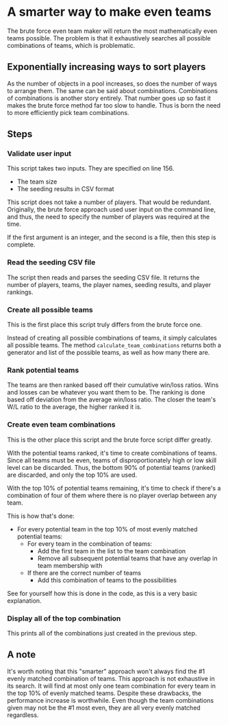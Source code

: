 # A smarter way to make even teams

The brute force even team maker will return the most mathematically even teams possible. The problem is that it exhaustively searches all possible combinations of teams, which is problematic.

## Exponentially increasing ways to sort players

As the number of objects in a pool increases, so does the number of ways to arrange them. The same can be said about combinations.
Combinations of combinations is another story entirely. That number goes up so fast it makes the brute force method far too slow to handle.
Thus is born the need to more efficiently pick team combinations.

## Steps

### Validate user input

This script takes two inputs. They are specified on line 156.

- The team size
- The seeding results in CSV format

This script does not take a number of players. That would be redundant. Originally, the brute force approach used user input on the command line, and thus, the need to specify the number of players was required at the time.

If the first argument is an integer, and the second is a file, then this step is complete.

### Read the seeding CSV file

The script then reads and parses the seeding CSV file. It returns the number of players, teams, the player names, seeding results, and player rankings.

### Create all possible teams

This is the first place this script truly differs from the brute force one.

Instead of creating all possible combinations of teams, it simply calculates all possible teams.
The method `calculate_team_combinations` returns both a generator and list of the possible teams, as well as how many there are.

### Rank potential teams

The teams are then ranked based off their cumulative win/loss ratios. Wins and losses can be whatever you want them to be.
The ranking is done based off deviation from the average win/loss ratio. The closer the team's W/L ratio to the average, the higher ranked it is.

### Create even team combinations

This is the other place this script and the brute force script differ greatly.

With the potential teams ranked, it's time to create combinations of teams. Since all teams must be even, teams of disproportionately high or low skill level can be discarded.
Thus, the bottom 90% of potential teams (ranked) are discarded, and only the top 10% are used.

With the top 10% of potential teams remaining, it's time to check if there's a combination of four of them where there is no player overlap between any team.

This is how that's done:

- For every potential team in the top 10% of most evenly matched potential teams:
  - For every team in the combination of teams:
    - Add the first team in the list to the team combination
    - Remove all subsequent potential teams that have any overlap in team membership with
  - If there are the correct number of teams
    - Add this combination of teams to the possibilities
    
See for yourself how this is done in the code, as this is a very basic explanation.


### Display all of the top combination

This prints all of the combinations just created in the previous step.

## A note

It's worth noting that this "smarter" approach won't always find the #1 evenly matched combination of teams.
This approach is not exhaustive in its search. It will find at most only one team combination for every team in the top 10% of evenly matched teams.
Despite these drawbacks, the performance increase is worthwhile.
Even though the team combinations given may not be the #1 most even, they are all very evenly matched regardless.
